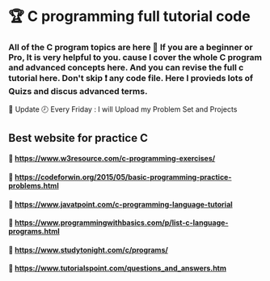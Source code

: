 # 🏆 C programming full tutorial code 
### All of the C program topics are here 🥰 If you are a beginner or Pro, It is very helpful to you. cause I cover the whole C program and advanced concepts here. And you can revise the full c tutorial here. Don't skip ❗ any code file. Here I provieds lots of Quizs and discus advanced terms. 
   
    
🔔 Update 🕗 Every Friday : I will Upload my Problem Set and Projects
   
   
## Best website for practice C 
#### 🎯 https://www.w3resource.com/c-programming-exercises/
#### 🎯 https://codeforwin.org/2015/05/basic-programming-practice-problems.html
#### 🎯 https://www.javatpoint.com/c-programming-language-tutorial           
#### 🎯 https://www.programmingwithbasics.com/p/list-c-language-programs.html
#### 🎯 https://www.studytonight.com/c/programs/
#### 🎯 https://www.tutorialspoint.com/questions_and_answers.htm

